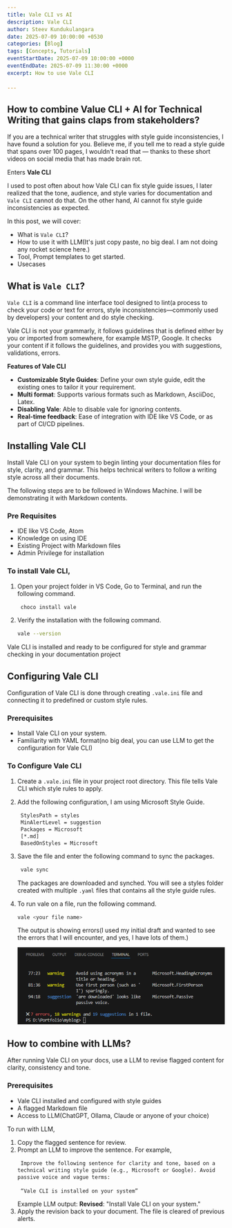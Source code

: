 ```yaml
---
title: Vale CLI vs AI
description: Vale CLI 
author: Steev Kundukulangara
date: 2025-07-09 10:00:00 +0530
categories: [Blog]
tags: [Concepts, Tutorials]
eventStartDate: 2025-07-09 10:00:00 +0000
eventEndDate: 2025-07-09 11:30:00 +0000
excerpt: How to use Vale CLI

---
```


## How to combine Value CLI + AI for Technical Writing that gains claps from stakeholders?

If you are a technical writer that struggles with style guide inconsistencies, I have found a solution for you. Believe me, if you tell me to read a style guide that spans over 100 pages, I wouldn't read that &mdash; thanks to these short videos on social media that has made brain rot. 

Enters **Vale CLI** 

I used to post often about how Vale CLI can fix style guide issues, I later realized that the tone, audience, and style varies for documentation and `Vale CLI` cannot do that. On the other hand, AI cannot fix style guide inconsistencies as expected. 

In this post, we will cover: 

* What is `Vale CLI`?
* How to use it with LLM(It's just copy paste, no big deal. I am not doing any rocket science here.) 
* Tool, Prompt templates to get started.
* Usecases

## What is `Vale CLI`?

`Vale CLI` is a command line interface tool designed to lint(a process to check your code or text for errors, style inconsistencies&mdash;commonly used by developers) your content and do style checking. 

Vale CLI is not your grammarly, it follows guidelines that is defined either by you or imported from somewhere, for example MSTP, Google. It checks your content if it follows the guidelines, and provides you with suggestions, validations, errors. 

**Features of Vale CLI** 

* **Customizable Style Guides**: Define your own style guide, edit the existing ones to tailor it your requirement.
*  **Multi format**: Supports various formats such as Markdown, AsciiDoc, Latex. 
*  **Disabling Vale**:  Able to disable vale for ignoring contents. 
* **Real-time feedback**: Ease of integration with IDE like VS Code, or as part of CI/CD pipelines. 


## Installing Vale CLI

Install Vale CLI on your system to begin linting your documentation files for style, clarity, and grammar. This helps technical writers to follow a writing style across all their documents. 

The following steps are to be followed in Windows Machine. I will be demonstrating it with Markdown contents.

### Pre Requisites

* IDE like VS Code, Atom 
* Knowledge on using IDE
* Existing Project with Markdown files
* Admin Privilege for installation

### To install Vale CLI,

1. Open your project folder in VS Code, Go to Terminal, and run the following command.
   ```bash
    choco install vale
   ```
2. Verify the installation with the following command.
    ```bash
    vale --version
    ```
Vale CLI is installed and ready to be configured for style and grammar checking in your documentation project

## Configuring Vale CLI 

Configuration of Vale CLI is done through creating `.vale.ini` file and connecting it to predefined or custom style rules.

### Prerequisites

* Install Vale CLI on your system.
* Familiarity with YAML format(no big deal, you can use LLM to get the configuration for Vale CLI)

### To Configure Vale CLI 

1. Create a `.vale.ini` file in your project root directory.
   This file tells Vale CLI which style rules to apply.
2. Add the following configuration, I am using Microsoft Style Guide.
   
   ```text
    StylesPath = styles
    MinAlertLevel = suggestion
    Packages = Microsoft
    [*.md]
    BasedOnStyles = Microsoft
   ```
3. Save the file and enter the following command to sync the packages.
   ```bash
    vale sync
   ```
    The packages are downloaded and synched. You will see a styles folder created with multiple `.yaml` files that contains all the style guide rules. 
4. To run vale on a file, run the following command.
    ```bash
    vale <your file name>
    ```
    The output is showing errors(I used my initial draft and wanted to see the errors that I will encounter, and yes, I have lots of them.)

    ![Vale CLI Image](assets/img/vale.png)

## How to combine with LLMs?

After running Vale CLI on your docs, use a LLM to revise flagged content for clarity, consistency and tone. 

### Prerequisites

* Vale CLI installed and configured with style guides
* A flagged Markdown file
* Access to LLM(ChatGPT, Ollama, Claude or anyone of your choice)

To run with LLM,

1. Copy the flagged sentence for review.
2. Prompt an LLM to improve the sentence. 
   For example, 
   ```text 
    Improve the following sentence for clarity and tone, based on a technical writing style guide (e.g., Microsoft or Google). Avoid passive voice and vague terms:

    “Vale CLI is installed on your system”

   ```
   Example LLM output: 
    **Revised**: "Install Vale CLI on your system."
3. Apply the revision back to your document.
   The file is cleared of previous alerts.
